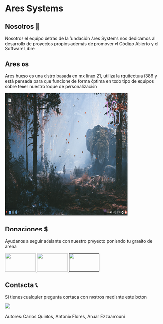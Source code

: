 # Ares Systems

## Nosotros 👥
Nosotros el equipo detrás de la fundación Ares Systems nos dedicamos al desarrollo de proyectos propios además   de promover el Código Abierto y el Software Libre 

## Ares os
Ares hueso es una distro basada en mx linux 21, utiliza la rquitectura i386 y está pensada para que funcione de forma óptima en todo tipo de equipos sobre tener nuestro toque de personalización

 <a href=""><img src="https://raw.githubusercontent.com/aresystems/aresystems.github.io/main/aresos.jpg" width="400" height="400"> </a>


## Donaciones 💲
Ayudanos a seguir adelante con nuestro proyecto poniendo tu granito de arena
<p>
  <a href="https://www.paypal.me/aresystems?locale.x=es_ES"><img src="https://www.consumoteca.com/wp-content/uploads/Logo-de-PayPal.jpg" width="100" height="60"> </a>
  <a href="https://ko-fi.com/aresystems79486"><img src="https://www.tuexperto.com/wp-content/uploads/2020/06/ko-fi-preguntas-y-respuestas-espanol.jpg" width="100" height="60"> </a>
  <a href=""><img src="https://miro.medium.com/max/1400/1*09z8y8Q7CsZInYJ8IZ27aQ.jpeg" width="100" height="60"> </a>
</p>

## Contacta 📞
  Si tienes cualquier pregunta contaca con nostros mediante este boton
<p>
  <a href="mailto:aresystems@protonmail.com?"> <img src="https://protonmail.com/images/media/security/secured-by-protonmail-white.png"> </a>
</p>

<footer>
  <p>Autores: Carlos Quintos, Antonio Flores, Anuar Ezzaamouni</p>
</footer>
